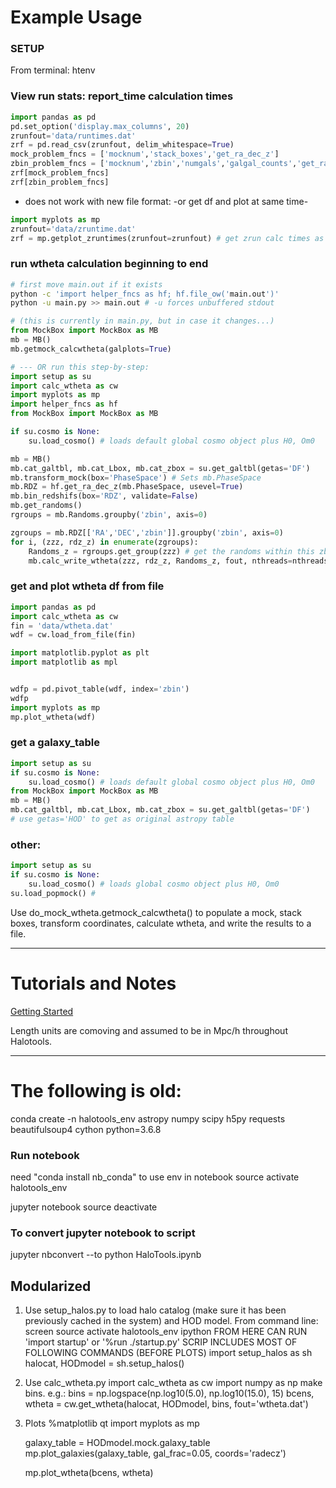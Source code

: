 # Example Usage

### SETUP
From terminal:
htenv

### View run stats: report_time calculation times

```python
import pandas as pd
pd.set_option('display.max_columns', 20)
zrunfout='data/runtimes.dat'
zrf = pd.read_csv(zrunfout, delim_whitespace=True)
mock_problem_fncs = ['mocknum','stack_boxes','get_ra_dec_z']
zbin_problem_fncs = ['mocknum','zbin','numgals','galgal_counts','get_randoms','numrands','randrand_counts','galrand_counts']
zrf[mock_problem_fncs]
zrf[zbin_problem_fncs]
```

- does not work with new file format:
-or get df and plot at same time-

```python
import myplots as mp
zrunfout='data/zruntime.dat'
zrf = mp.getplot_zruntimes(zrunfout=zrunfout) # get zrun calc times as DF and plot
```



### run wtheta calculation beginning to end

```bash
# first move main.out if it exists
python -c 'import helper_fncs as hf; hf.file_ow('main.out')'
python -u main.py >> main.out # -u forces unbuffered stdout
```
<!-- OR in python: -->
```python
# (this is currently in main.py, but in case it changes...)
from MockBox import MockBox as MB
mb = MB()
mb.getmock_calcwtheta(galplots=True)

# --- OR run this step-by-step:
import setup as su
import calc_wtheta as cw
import myplots as mp
import helper_fncs as hf
from MockBox import MockBox as MB

if su.cosmo is None:
    su.load_cosmo() # loads default global cosmo object plus H0, Om0

mb = MB()
mb.cat_galtbl, mb.cat_Lbox, mb.cat_zbox = su.get_galtbl(getas='DF')
mb.transform_mock(box='PhaseSpace') # Sets mb.PhaseSpace
mb.RDZ = hf.get_ra_dec_z(mb.PhaseSpace, usevel=True)
mb.bin_redshifs(box='RDZ', validate=False)
mb.get_randoms()
rgroups = mb.Randoms.groupby('zbin', axis=0)

zgroups = mb.RDZ[['RA','DEC','zbin']].groupby('zbin', axis=0)
for i, (zzz, rdz_z) in enumerate(zgroups):
    Randoms_z = rgroups.get_group(zzz) # get the randoms within this zbin
    mb.calc_write_wtheta(zzz, rdz_z, Randoms_z, fout, nthreads=nthreads)

```


### get and plot wtheta df from file

```python
import pandas as pd
import calc_wtheta as cw
fin = 'data/wtheta.dat'
wdf = cw.load_from_file(fin)

import matplotlib.pyplot as plt
import matplotlib as mpl


wdfp = pd.pivot_table(wdf, index='zbin')
wdfp
import myplots as mp
mp.plot_wtheta(wdf)
```




### get a galaxy_table
```python
import setup as su
if su.cosmo is None:
    su.load_cosmo() # loads default global cosmo object plus H0, Om0
from MockBox import MockBox as MB
mb = MB()
mb.cat_galtbl, mb.cat_Lbox, mb.cat_zbox = su.get_galtbl(getas='DF')
# use getas='HOD' to get as original astropy table
```


### other:

```python
import setup as su
if su.cosmo is None:
    su.load_cosmo() # loads global cosmo object plus H0, Om0
su.load_popmock() #
```

Use do_mock_wtheta.getmock_calcwtheta() to populate a mock, stack boxes,
transform coordinates, calculate wtheta, and write the results to a file.





----
# Tutorials and Notes
[Getting Started](https://halotools.readthedocs.io/en/latest/quickstart_and_tutorials/getting_started_overview.html)

Length units are comoving and assumed to be in Mpc/h throughout Halotools.

----
# The following is old:


conda create -n halotools_env astropy numpy scipy h5py requests beautifulsoup4 cython python=3.6.8


### Run notebook
need "conda install nb_conda" to use env in notebook
source activate halotools_env
<!-- conda activate halotools_env -->
jupyter notebook
source deactivate

### To convert jupyter notebook to script
jupyter nbconvert --to python HaloTools.ipynb
<!-- first may need: conda install -c conda-forge mistune -->



## Modularized
1. Use setup_halos.py to load halo catalog (make sure it has been previously cached in the system) and HOD model.
From command line:
    screen
    source activate halotools_env
    ipython
        FROM HERE CAN RUN 'import startup' or '%run ./startup.py'
        SCRIP INCLUDES MOST OF FOLLOWING COMMANDS (BEFORE PLOTS)
    import setup_halos as sh
    halocat, HODmodel = sh.setup_halos()

2. Use calc_wtheta.py
    import calc_wtheta as cw
    import numpy as np
    make bins. e.g.:
        bins = np.logspace(np.log10(5.0), np.log10(15.0), 15)
    bcens, wtheta = cw.get_wtheta(halocat, HODmodel, bins, fout='wtheta.dat')

3. Plots
    %matplotlib qt
    import myplots as mp

    galaxy_table = HODmodel.mock.galaxy_table
    mp.plot_galaxies(galaxy_table, gal_frac=0.05, coords='radecz')

    mp.plot_wtheta(bcens, wtheta)
